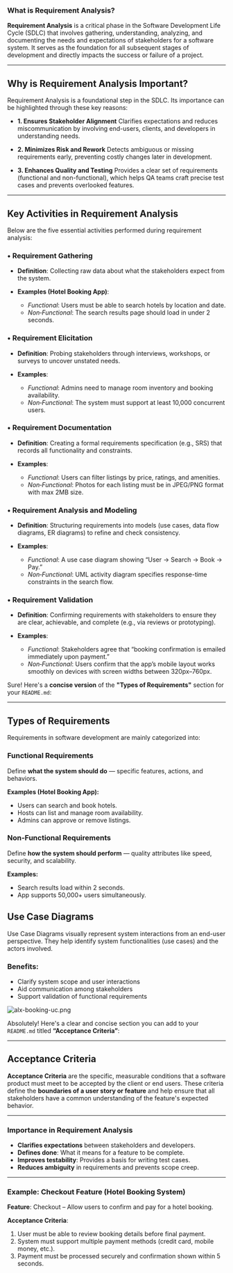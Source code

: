 ### What is Requirement Analysis?

**Requirement Analysis** is a critical phase in the Software Development Life Cycle (SDLC) that involves gathering, understanding, analyzing, and documenting the needs and expectations of stakeholders for a software system. It serves as the foundation for all subsequent stages of development and directly impacts the success or failure of a project.

---

##  Why is Requirement Analysis Important?

Requirement Analysis is a foundational step in the SDLC. Its importance can be highlighted through these key reasons:

* **1. Ensures Stakeholder Alignment**
  Clarifies expectations and reduces miscommunication by involving end-users, clients, and developers in understanding needs.

* **2. Minimizes Risk and Rework**
  Detects ambiguous or missing requirements early, preventing costly changes later in development.

* **3. Enhances Quality and Testing**
  Provides a clear set of requirements (functional and non-functional), which helps QA teams craft precise test cases and prevents overlooked features.

---

##  Key Activities in Requirement Analysis

Below are the five essential activities performed during requirement analysis:

### • Requirement Gathering

* **Definition**: Collecting raw data about what the stakeholders expect from the system.
* **Examples (Hotel Booking App)**:

  * *Functional*: Users must be able to search hotels by location and date.
  * *Non‑Functional*: The search results page should load in under 2 seconds.

### • Requirement Elicitation

* **Definition**: Probing stakeholders through interviews, workshops, or surveys to uncover unstated needs.
* **Examples**:

  * *Functional*: Admins need to manage room inventory and booking availability.
  * *Non‑Functional*: The system must support at least 10,000 concurrent users.

### • Requirement Documentation

* **Definition**: Creating a formal requirements specification (e.g., SRS) that records all functionality and constraints.
* **Examples**:

  * *Functional*: Users can filter listings by price, ratings, and amenities.
  * *Non‑Functional*: Photos for each listing must be in JPEG/PNG format with max 2MB size.

### • Requirement Analysis and Modeling

* **Definition**: Structuring requirements into models (use cases, data flow diagrams, ER diagrams) to refine and check consistency.
* **Examples**:

  * *Functional*: A use case diagram showing “User → Search → Book → Pay.”
  * *Non‑Functional*: UML activity diagram specifies response-time constraints in the search flow.

### • Requirement Validation

* **Definition**: Confirming requirements with stakeholders to ensure they are clear, achievable, and complete (e.g., via reviews or prototyping).
* **Examples**:

  * *Functional*: Stakeholders agree that “booking confirmation is emailed immediately upon payment.”
  * *Non‑Functional*: Users confirm that the app’s mobile layout works smoothly on devices with screen widths between 320px–760px.
    
Sure! Here's a **concise version** of the **"Types of Requirements"** section for your `README.md`:

---

##  Types of Requirements

Requirements in software development are mainly categorized into:

###  Functional Requirements

Define **what the system should do** — specific features, actions, and behaviors.

**Examples (Hotel Booking App):**

* Users can search and book hotels.
* Hosts can list and manage room availability.
* Admins can approve or remove listings.

### Non-Functional Requirements

Define **how the system should perform** — quality attributes like speed, security, and scalability.

**Examples:**

* Search results load within 2 seconds.
* App supports 50,000+ users simultaneously.

## Use Case Diagrams

Use Case Diagrams visually represent system interactions from an end-user perspective. They help identify system functionalities (use cases) and the actors involved.

### Benefits:
- Clarify system scope and user interactions
- Aid communication among stakeholders
- Support validation of functional requirements

![alx-booking-uc.png](./A_use_case_diagram_for_a_booking_system_is_display.png)

Absolutely! Here's a clear and concise section you can add to your `README.md` titled **“Acceptance Criteria”**:

---

##  Acceptance Criteria

**Acceptance Criteria** are the specific, measurable conditions that a software product must meet to be accepted by the client or end users. These criteria define the **boundaries of a user story or feature** and help ensure that all stakeholders have a common understanding of the feature's expected behavior.

---

### Importance in Requirement Analysis

* **Clarifies expectations** between stakeholders and developers.
* **Defines done**: What it means for a feature to be complete.
* **Improves testability**: Provides a basis for writing test cases.
* **Reduces ambiguity** in requirements and prevents scope creep.

---

###  Example: Checkout Feature (Hotel Booking System)

**Feature**: Checkout – Allow users to confirm and pay for a hotel booking.

**Acceptance Criteria**:

1.  User must be able to review booking details before final payment.
2.  System must support multiple payment methods (credit card, mobile money, etc.).
3.  Payment must be processed securely and confirmation shown within 5 seconds.


